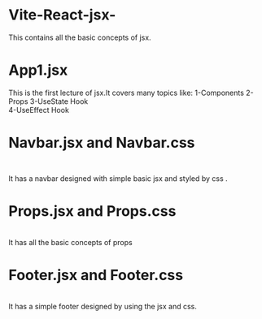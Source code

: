 # Vite-React-jsx-
This contains all the basic concepts of jsx.
<h1>App1.jsx</h1>
This is the first lecture of jsx.It covers many topics like:
1-Components
2-Props
3-UseState Hook
<br>
4-UseEffect Hook
<br>
<h1>
  
Navbar.jsx and Navbar.css
</h1>
<br>
It has a navbar designed with simple basic jsx and styled by css .
<br>
<h1>Props.jsx and Props.css</h1>
<br>
It has all the basic concepts of props
<br>
<h1>Footer.jsx and Footer.css</h1>
<br>
It has a simple footer designed by using the jsx and css.
<br>
